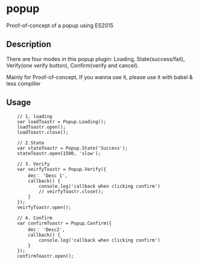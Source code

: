 # popup
Proof-of-concept of a popup using ES2015

## Description
There are four modes in this popup plugin: Loading, State(success/fail), Verify(one verify button), Confirm(verify and cancel).

Mainly for Proof-of-concept, If you wanna use it, please use it with babel & less compliler

## Usage
```
    // 1. loading
    var loadToastr = Popup.Loading();
    loadToastr.open();
    loadToastr.close();

    // 2.State
    var stateToastr = Popup.State('Success');
    stateToastr.open(1500, 'slow');

    // 3. Verify
    var veirfyToastr = Popup.Verify({
        dec： 'Desc 1',
        callback() {
            console.log('callback when clicking confirm')
            // veirfyToastr.close();
        }
    });
    veirfyToastr.open();

    // 4. Confirm
    var confirmToastr = Popup.Confirm({
        dec： 'Desc2',
        callback() {
            console.log('callback when clicking confirm')
        }
    });
    confirmToastr.open();
```
